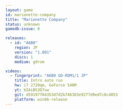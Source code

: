 ```yaml
---
layout: game
id: marionette-company
title: "Marionette Company"
status: unknown
gamedb-issue: 0

releases:
  - id: "A6B0"
    region: JP
    version: "1.001"
    discs: 1
    medium: gdrom

videos:
  - fingerprint: "A6B0 GD-ROM1/1 JP"
    title: Intro auto run
    hw: i7 2720qm, GeForce 540M
    yt: bIAiBS3D7uw
    git: d59197f84353d7d2b746383e9277d9ed7c8c4053
    platform: win86-release
---
```

